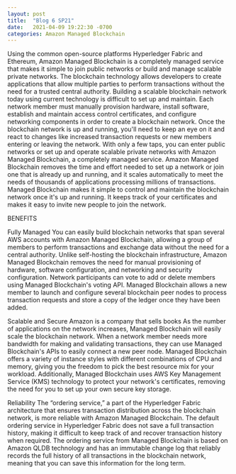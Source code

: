 ```yaml
---
layout: post
title:  "Blog 6 SP21"
date:   2021-04-09 19:22:30 -0700
categories: Amazon Managed Blockchain
---
```


Using the common open-source platforms Hyperledger Fabric and Ethereum, Amazon Managed Blockchain is a completely managed service that makes it simple to join public networks or build and manage scalable private networks. The blockchain technology allows developers to create applications that allow multiple parties to perform transactions without the need for a trusted central authority. Building a scalable blockchain network today using current technology is difficult to set up and maintain. Each network member must manually provision hardware, install software, establish and maintain access control certificates, and configure networking components in order to create a blockchain network. Once the blockchain network is up and running, you'll need to keep an eye on it and react to changes like increased transaction requests or new members entering or leaving the network. With only a few taps, you can enter public networks or set up and operate scalable private networks with Amazon Managed Blockchain, a completely managed service. Amazon Managed Blockchain removes the time and effort needed to set up a network or join one that is already up and running, and it scales automatically to meet the needs of thousands of applications processing millions of transactions. Managed Blockchain makes it simple to control and maintain the blockchain network once it's up and running. It keeps track of your certificates and makes it easy to invite new people to join the network.

BENEFITS

Fully Managed
You can easily build blockchain networks that span several AWS accounts with Amazon Managed Blockchain, allowing a group of members to perform transactions and exchange data without the need for a central authority. Unlike self-hosting the blockchain infrastructure, Amazon Managed Blockchain removes the need for manual provisioning of hardware, software configuration, and networking and security configuration. Network participants can vote to add or delete members using Managed Blockchain's voting API. Managed Blockchain allows a new member to launch and configure several blockchain peer nodes to process transaction requests and store a copy of the ledger once they have been added.

Scalable and Secure 
Amazon is a company that sells books As the number of applications on the network increases, Managed Blockchain will easily scale the blockchain network. When a network member needs more bandwidth for making and validating transactions, they can use Managed Blockchain's APIs to easily connect a new peer node. Managed Blockchain offers a variety of instance styles with different combinations of CPU and memory, giving you the freedom to pick the best resource mix for your workload. Additionally, Managed Blockchain uses AWS Key Management Service (KMS) technology to protect your network's certificates, removing the need for you to set up your own secure key storage.

Reliability
The “ordering service,” a part of the Hyperledger Fabric architecture that ensures transaction distribution across the blockchain network, is more reliable with Amazon Managed Blockchain. The default ordering service in Hyperledger Fabric does not save a full transaction history, making it difficult to keep track of and recover transaction history when required. The ordering service from Managed Blockchain is based on Amazon QLDB technology and has an immutable change log that reliably records the full history of all transactions in the blockchain network, meaning that you can save this information for the long term.